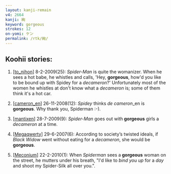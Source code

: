 ```yaml
---
layout: kanji-remain
v4: 2664
kanji: 絢
keyword: gorgeous
strokes: 12
on-yomi: ケン
permalink: /rtk/絢/
---
```


## Koohii stories: 

1) [<a href="http://kanji.koohii.com/profile/to_nihon">to_nihon</a>] 8-2-2009(25): <em>Spider-Man</em> is quite the womanizer. When he sees a hot babe, he whistles and calls, &#039;Hey, <strong>gorgeous</strong>, how&#039;d you like to be bound up with Spidey for a <em>decameron</em>?&#039; Unfortunately most of the women he whistles at don&#039;t know what a <em>decameron</em> is; some of them think it&#039;s a hot car.

2) [<a href="http://kanji.koohii.com/profile/cameron_en">cameron_en</a>] 26-11-2008(12): <em>Spidey</em> thinks <em>de cameron</em>_en is<strong> gorgeous</strong>. Why thank you, Spiderman :-).

3) [<a href="http://kanji.koohii.com/profile/mantixen">mantixen</a>] 28-7-2009(9): <em>Spider-Man</em> goes out with<strong> gorgeous</strong> girls a <em>decameron</em> at a time.

4) [<a href="http://kanji.koohii.com/profile/Megaqwerty">Megaqwerty</a>] 29-6-2007(6): According to society’s twisted ideals, if <em>Black Widow</em> went without eating for a <em>decameron</em>, she would be<strong> gorgeous</strong>.

5) [<a href="http://kanji.koohii.com/profile/Meconium">Meconium</a>] 22-2-2010(1): When <em>Spiderman</em> sees a<strong> gorgeous</strong> woman on the street, he mutters under his breath, &quot;I&#039;d like to <em>bind you up</em> for a <em>day</em> and shoot my Spider-Silk all over you.&quot;.

